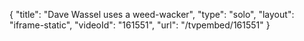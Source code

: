 {
    "title": "Dave Wassel uses a weed-wacker",
    "type": "solo",
    "layout": "iframe-static",
    "videoId": "161551",
    "url": "\/tvpembed\/161551"
}